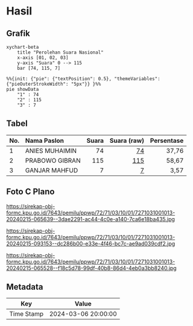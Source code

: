 # Hasil

## Grafik

```mermaid
xychart-beta
    title "Perolehan Suara Nasional"
    x-axis [01, 02, 03]
    y-axis "Suara" 0 --> 115
    bar [74, 115, 7]
```

```mermaid
%%{init: {"pie": {"textPosition": 0.5}, "themeVariables": {"pieOuterStrokeWidth": "5px"}} }%%
pie showData
    "1" : 74
    "2" : 115
    "3" : 7
```

## Tabel

| No. | Nama Paslon    | Suara | Suara (raw) | Persentase |
|:--- |:-------------- | -----:| -----------:| ----------:|
| 1   | ANIES MUHAIMIN | 74    | [74][p-1]   | 37,76      |
| 2   | PRABOWO GIBRAN | 115   | [115][p-2]  | 58,67      |
| 3   | GANJAR MAHFUD  | 7     | [7][p-3]    | 3,57       |


[p-1]: https://github.com/gigit-pemilu/pemilu-2024/blob/main/pilpres/hitung-suara/sub/72-sulawesi-tengah/sub/71-kota-palu/sub/03-palu-selatan/sub/1001-tatura-utara/sub/013-tps/sub/paslon-1.txt
[p-2]: https://github.com/gigit-pemilu/pemilu-2024/blob/main/pilpres/hitung-suara/sub/72-sulawesi-tengah/sub/71-kota-palu/sub/03-palu-selatan/sub/1001-tatura-utara/sub/013-tps/sub/paslon-2.txt
[p-3]: https://github.com/gigit-pemilu/pemilu-2024/blob/main/pilpres/hitung-suara/sub/72-sulawesi-tengah/sub/71-kota-palu/sub/03-palu-selatan/sub/1001-tatura-utara/sub/013-tps/sub/paslon-3.txt

## Foto C Plano

https://sirekap-obj-formc.kpu.go.id/7643/pemilu/ppwp/72/71/03/10/01/7271031001013-20240215-065639--3dae2291-ac44-4c0e-a140-7ca6e18ba435.jpg

https://sirekap-obj-formc.kpu.go.id/7643/pemilu/ppwp/72/71/03/10/01/7271031001013-20240215-093153--dc286b00-e33e-4f46-bc7c-ae9ad039cdf2.jpg

https://sirekap-obj-formc.kpu.go.id/7643/pemilu/ppwp/72/71/03/10/01/7271031001013-20240215-065528--f18c5d78-99df-40b8-86d4-4eb0a3bb8240.jpg


## Metadata

| Key        | Value               |
| ---------- | ------------------- |
| Time Stamp | 2024-03-06 20:00:00 |



